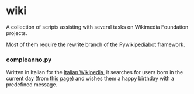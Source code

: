 # wiki

A collection of scripts assisting with several tasks on Wikimedia Foundation projects.

Most of them require the rewrite branch of the [Pywikipediabot](//www.mediawiki.org/wiki/Manual:Pywikipediabot) framework.

### compleanno.py
Written in Italian for the [Italian Wikipedia](//it.wikipedia.org), it searches for users born in the current day (from [this page](//it.wikipedia.org/wiki/Wikipedia:Wikipediani/Per_giorno_di_nascita)) and wishes them a happy birthday with a predefined message.
